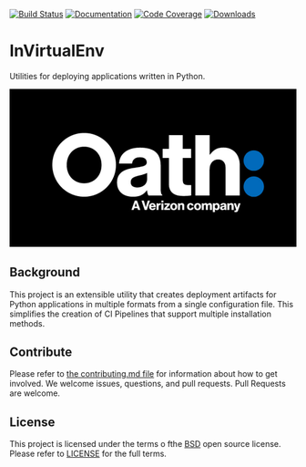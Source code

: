 [![Build Status](https://cd.screwdriver.cd/pipelines/2835/badge)](https://cd.screwdriver.cd/pipelines/2835)
[![Documentation](https://readthedocs.org/projects/invirtualenv/badge/?version=latest)](https://invirtualenv.readthedocs.io/en/latest/?badge=latest)
[![Code Coverage](https://codecov.io/gh/yahoo/invirtualenv/branch/master/graph/badge.svg)](https://codecov.io/gh/yahoo/invirtualenv)
[![Downloads](https://pepy.tech/badge/invirtualenv)](https://pepy.tech/project/invirtualenv)

# InVirtualEnv

Utilities for deploying applications written in Python.

![banner](logo.png)

## Background

This project is an extensible utility that creates deployment artifacts for Python applications in multiple formats from a single configuration file.  This simplifies the creation of CI Pipelines that support multiple installation methods.

## Contribute

Please refer to [the contributing.md file](Contributing.md) for information about how to get involved. We welcome issues, questions, and pull requests. Pull Requests are welcome.

## License

This project is licensed under the terms o fthe [BSD](LICENSE-BSD) open source license.  Please refer to [LICENSE](LICENSE.txt) for the full terms.
